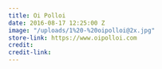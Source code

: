 ```yaml
---
title: Oi Polloi
date: 2016-08-17 12:25:00 Z
image: "/uploads/1%20-%20oipolloi@2x.jpg"
store-link: https://www.oipolloi.com
credit: 
credit-link: 
---
```


